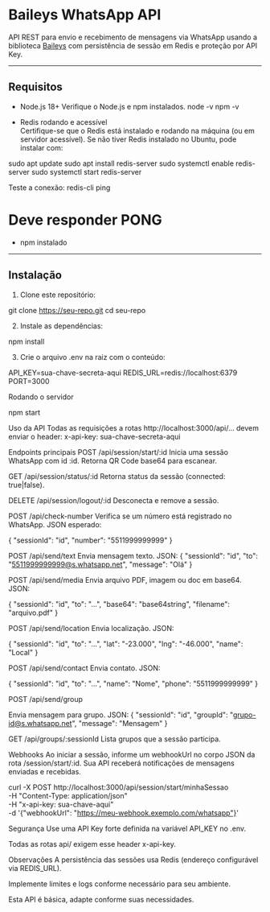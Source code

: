 # Baileys WhatsApp API

API REST para envio e recebimento de mensagens via WhatsApp usando a biblioteca [Baileys](https://github.com/WhiskeySockets/Baileys) com persistência de sessão em Redis e proteção por API Key.

---

## Requisitos

- Node.js 18+ Verifique o Node.js e npm instalados. 
node -v
npm -v


- Redis rodando e acessível  
Certifique-se que o Redis está instalado e rodando na máquina (ou em servidor acessível).
Se não tiver Redis instalado no Ubuntu, pode instalar com:

sudo apt update
sudo apt install redis-server
sudo systemctl enable redis-server
sudo systemctl start redis-server

Teste a conexão:
redis-cli ping
# Deve responder PONG



- npm instalado  

---

## Instalação

1. Clone este repositório:

git clone https://seu-repo.git
cd seu-repo




2. Instale as dependências:

npm install

3. Crie o arquivo .env na raiz com o conteúdo:

API_KEY=sua-chave-secreta-aqui
REDIS_URL=redis://localhost:6379
PORT=3000

Rodando o servidor

npm start

Uso da API
Todas as requisições a rotas http://localhost:3000/api/... devem enviar o header:
x-api-key: sua-chave-secreta-aqui

Endpoints principais
POST /api/session/start/:id
Inicia uma sessão WhatsApp com id :id. Retorna QR Code base64 para escanear.

GET /api/session/status/:id
Retorna status da sessão (connected: true|false).

DELETE /api/session/logout/:id
Desconecta e remove a sessão.

POST /api/check-number
Verifica se um número está registrado no WhatsApp. JSON esperado:

{ "sessionId": "id", "number": "5511999999999" }

POST /api/send/text
Envia mensagem texto. JSON:
{ "sessionId": "id", "to": "5511999999999@s.whatsapp.net", "message": "Olá" }

POST /api/send/media
Envia arquivo PDF, imagem ou doc em base64. JSON:

{ "sessionId": "id", "to": "...", "base64": "base64string", "filename": "arquivo.pdf" }

POST /api/send/location
Envia localização. JSON:

{ "sessionId": "id", "to": "...", "lat": "-23.000", "lng": "-46.000", "name": "Local" }

POST /api/send/contact
Envia contato. JSON:

{ "sessionId": "id", "to": "...", "name": "Nome", "phone": "5511999999999" }


POST /api/send/group

Envia mensagem para grupo. JSON:
{ "sessionId": "id", "groupId": "grupo-id@s.whatsapp.net", "message": "Mensagem" }


GET /api/groups/:sessionId
Lista grupos que a sessão participa.

Webhooks
Ao iniciar a sessão, informe um webhookUrl no corpo JSON da rota /session/start/:id.
Sua API receberá notificações de mensagens enviadas e recebidas.

curl -X POST http://localhost:3000/api/session/start/minhaSessao \
  -H "Content-Type: application/json" \
  -H "x-api-key: sua-chave-aqui" \
  -d '{"webhookUrl": "https://meu-webhook.exemplo.com/whatsapp"}'


Segurança
Use uma API Key forte definida na variável API_KEY no .env.

Todas as rotas api/ exigem esse header x-api-key.

Observações
A persistência das sessões usa Redis (endereço configurável via REDIS_URL).

Implemente limites e logs conforme necessário para seu ambiente.

Esta API é básica, adapte conforme suas necessidades.

